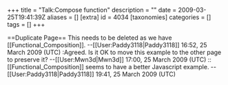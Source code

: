 +++
title = "Talk:Compose function"
description = ""
date = 2009-03-25T19:41:39Z
aliases = []
[extra]
id = 4034
[taxonomies]
categories = []
tags = []
+++

==Duplicate Page==
This needs to be deleted as we have [[Functional_Composition]]. --[[User:Paddy3118|Paddy3118]] 16:52, 25 March 2009 (UTC)
:Agreed. Is it OK to move this example to the other page to preserve it? --[[User:Mwn3d|Mwn3d]] 17:00, 25 March 2009 (UTC)
::[[Functional_Composition]] seems to have a better Javascript example. --[[User:Paddy3118|Paddy3118]] 19:41, 25 March 2009 (UTC)
